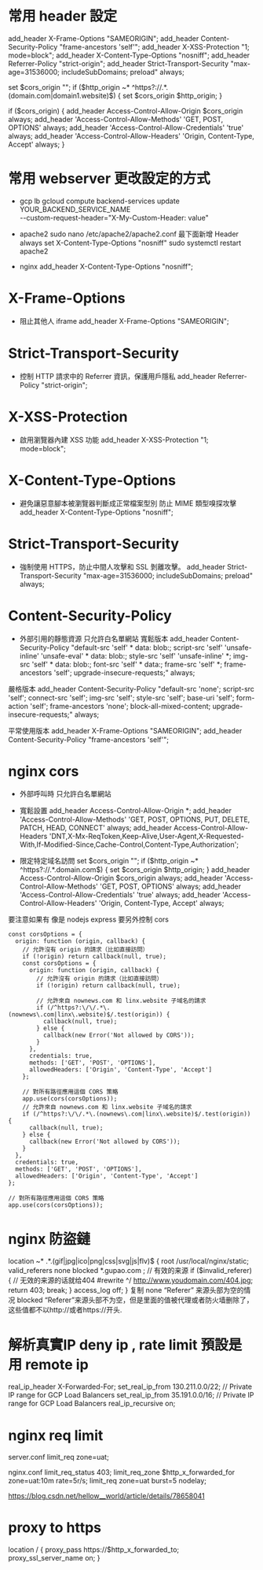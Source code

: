 # 常用 header 設定
add_header X-Frame-Options "SAMEORIGIN";
add_header Content-Security-Policy "frame-ancestors 'self'";
add_header X-XSS-Protection "1; mode=block";
add_header X-Content-Type-Options "nosniff";
add_header Referrer-Policy "strict-origin";
add_header Strict-Transport-Security "max-age=31536000; includeSubDomains; preload" always;

set $cors_origin "";
if ($http_origin ~* ^https?://.*\.(domain\.com|domain1\.website)$) {
    set $cors_origin $http_origin;
}

if ($cors_origin) {
    add_header Access-Control-Allow-Origin $cors_origin always;
    add_header 'Access-Control-Allow-Methods' 'GET, POST, OPTIONS' always;
    add_header 'Access-Control-Allow-Credentials' 'true' always;
    add_header 'Access-Control-Allow-Headers' 'Origin, Content-Type, Accept' always;
}

# 常用 webserver 更改設定的方式
* gcp lb
gcloud compute backend-services update YOUR_BACKEND_SERVICE_NAME \
    --custom-request-header="X-My-Custom-Header: value"

* apache2
sudo nano /etc/apache2/apache2.conf
最下面新增
Header always set X-Content-Type-Options "nosniff"
sudo systemctl restart apache2

* nginx 
  add_header X-Content-Type-Options "nosniff";

# X-Frame-Options
* 阻止其他人 iframe 
add_header X-Frame-Options "SAMEORIGIN";

# Strict-Transport-Security
* 控制 HTTP 請求中的 Referrer 資訊，保護用戶隱私
add_header Referrer-Policy "strict-origin";

# X-XSS-Protection
* 啟用瀏覽器內建 XSS 功能
add_header X-XSS-Protection "1; mode=block";

# X-Content-Type-Options
* 避免讓惡意腳本被瀏覽器判斷成正常檔案型別 防止 MIME 類型嗅探攻擊
add_header X-Content-Type-Options "nosniff";

# Strict-Transport-Security
* 強制使用 HTTPS，防止中間人攻擊和 SSL 剝離攻擊。
add_header Strict-Transport-Security "max-age=31536000; includeSubDomains; preload" always;

# Content-Security-Policy
* 外部引用的靜態資源 只允許白名單網站
寬鬆版本
add_header Content-Security-Policy "default-src 'self' * data: blob:; script-src 'self' 'unsafe-inline' 'unsafe-eval' * data: blob:; style-src 'self' 'unsafe-inline' *; img-src 'self' * data: blob:; font-src 'self' * data:; frame-src 'self' *; frame-ancestors 'self'; upgrade-insecure-requests;" always;

嚴格版本
add_header Content-Security-Policy "default-src 'none'; script-src 'self'; connect-src 'self'; img-src 'self'; style-src 'self'; base-uri 'self'; form-action 'self'; frame-ancestors 'none'; block-all-mixed-content; upgrade-insecure-requests;" always;

平常使用版本
add_header X-Frame-Options "SAMEORIGIN";
add_header Content-Security-Policy "frame-ancestors 'self'";

# nginx cors
* 外部呼叫時 只允許白名單網站
* 寬鬆設置
add_header Access-Control-Allow-Origin *;
add_header 'Access-Control-Allow-Methods' 'GET, POST, OPTIONS, PUT, DELETE, PATCH, HEAD, CONNECT' always;
add_header Access-Control-Allow-Headers 'DNT,X-Mx-ReqToken,Keep-Alive,User-Agent,X-Requested-With,If-Modified-Since,Cache-Control,Content-Type,Authorization';

* 限定特定域名訪問
set $cors_origin "";
if ($http_origin ~* ^https?://.*\.domain\.com$) {
	set $cors_origin $http_origin;
}
add_header Access-Control-Allow-Origin $cors_origin always;
add_header 'Access-Control-Allow-Methods' 'GET, POST, OPTIONS' always;
add_header 'Access-Control-Allow-Credentials' 'true' always;
add_header 'Access-Control-Allow-Headers' 'Origin, Content-Type, Accept' always;

要注意如果有 像是 nodejs express 要另外控制 cors
```
const corsOptions = {
  origin: function (origin, callback) {
    // 允許沒有 origin 的請求（比如直接訪問）
    if (!origin) return callback(null, true);
    const corsOptions = {
      origin: function (origin, callback) {
        // 允許沒有 origin 的請求（比如直接訪問）
        if (!origin) return callback(null, true);
        
        // 允許來自 nownews.com 和 linx.website 子域名的請求
        if (/^https?:\/\/.*\.(nownews\.com|linx\.website)$/.test(origin)) {
          callback(null, true);
        } else {
          callback(new Error('Not allowed by CORS'));
        }
      },
      credentials: true,
      methods: ['GET', 'POST', 'OPTIONS'],
      allowedHeaders: ['Origin', 'Content-Type', 'Accept']
    };
    
    // 對所有路徑應用這個 CORS 策略
    app.use(cors(corsOptions));
    // 允許來自 nownews.com 和 linx.website 子域名的請求
    if (/^https?:\/\/.*\.(nownews\.com|linx\.website)$/.test(origin)) {
      callback(null, true);
    } else {
      callback(new Error('Not allowed by CORS'));
    }
  },
  credentials: true,
  methods: ['GET', 'POST', 'OPTIONS'],
  allowedHeaders: ['Origin', 'Content-Type', 'Accept']
};

// 對所有路徑應用這個 CORS 策略
app.use(cors(corsOptions));
```

# nginx 防盜鏈
location ~* .*\.(gif|jpg|ico|png|css|svg|js|flv)$ {
	root /usr/local/nginx/static;
	valid_referers none blocked  *.gupao.com ; // 有效的来源
	if ($invalid_referer) { // 无效的来源的话就给404
		#rewrite ^/ http://www.youdomain.com/404.jpg;
		return 403;
		break;
	 }
	 access_log off;
}
复制
none
 “Referer” 来源头部为空的情况
 blocked
 “Referer”来源头部不为空，但是里面的值被代理或者防火墙删除了，这些值都不以http://或者https://开头.


# 解析真實IP deny ip , rate limit 預設是用 remote ip
real_ip_header X-Forwarded-For;
set_real_ip_from 130.211.0.0/22; // Private IP range for GCP Load Balancers
set_real_ip_from 35.191.0.0/16;  // Private IP range for GCP Load Balancers
real_ip_recursive on;

# nginx req limit
server.conf
limit_req zone=uat;

nginx.conf
limit_req_status 403;
limit_req_zone $http_x_forwarded_for zone=uat:10m rate=5r/s;
limit_req zone=uat burst=5 nodelay; 

https://blog.csdn.net/hellow__world/article/details/78658041

# proxy to https
location / {
    proxy_pass https://$http_x_forwarded_to; 
    proxy_ssl_server_name on;
}